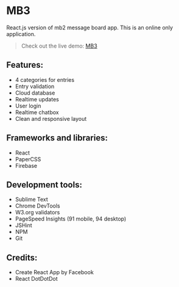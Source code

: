 # MB3
React.js version of mb2 message board app. This is an online only application.

> Check out the live demo: [MB3](https://krzysztofradomski.github.io/mb3/)

## Features:
* 4 categories for entries
* Entry validation
* Cloud database
* Realtime updates
* User login
* Realtime chatbox
* Clean and responsive layout

## Frameworks and libraries:
* React
* PaperCSS
* Firebase

## Development tools:
* Sublime Text
* Chrome DevTools 
* W3.org validators
* PageSpeed Insights (91 mobile, 94 desktop)
* JSHint
* NPM
* Git

## Credits:
* Create React App by Facebook
* React DotDotDot